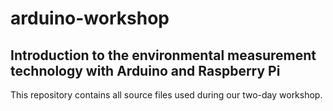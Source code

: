 # arduino-workshop
## Introduction to the environmental measurement technology with Arduino and Raspberry Pi

This repository contains all source files used during our two-day workshop.
